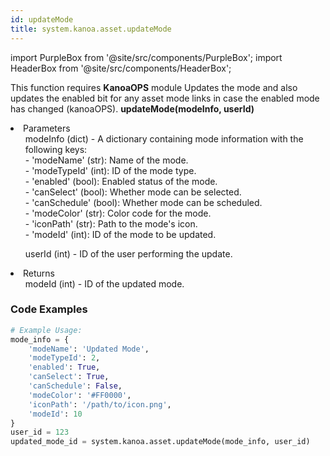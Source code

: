 ```yaml
---
id: updateMode
title: system.kanoa.asset.updateMode
---
```


import PurpleBox from '@site/src/components/PurpleBox';
import HeaderBox from '@site/src/components/HeaderBox';

<PurpleBox>This function requires <b>KanoaOPS</b> module</PurpleBox>
<HeaderBox header="Description">Updates the mode and also updates the enabled bit for any asset mode links in case the enabled mode has changed (kanoaOPS).</HeaderBox>
<HeaderBox header="Syntax">
    <b>updateMode(modeInfo, userId)</b>
    <li> Parameters <br />
        <ul>modeInfo (dict) - A dictionary containing mode information with the following keys:<br />
            - 'modeName' (str): Name of the mode.<br />
            - 'modeTypeId' (int): ID of the mode type.<br />
            - 'enabled' (bool): Enabled status of the mode.<br />
            - 'canSelect' (bool): Whether mode can be selected.<br />
            - 'canSchedule' (bool): Whether mode can be scheduled.<br />
            - 'modeColor' (str): Color code for the mode.<br />
            - 'iconPath' (str): Path to the mode's icon.<br />
            - 'modeId' (int): ID of the mode to be updated.<br />
        </ul>
        <ul>userId (int) - ID of the user performing the update.</ul>
    </li>
    <li> Returns <br />
        <ul>modeId (int) - ID of the updated mode.</ul>
    </li>
</HeaderBox>

### Code Examples

```python
# Example Usage:
mode_info = {
    'modeName': 'Updated Mode',
    'modeTypeId': 2,
    'enabled': True,
    'canSelect': True,
    'canSchedule': False,
    'modeColor': '#FF0000',
    'iconPath': '/path/to/icon.png',
    'modeId': 10
}
user_id = 123
updated_mode_id = system.kanoa.asset.updateMode(mode_info, user_id)